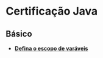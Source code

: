 # Certificação Java
## Básico
 - [**Defina o escopo de varáveis**](src/01-basico/01-defina-escopo-variaveis/escopo-de-variaveis.md)
